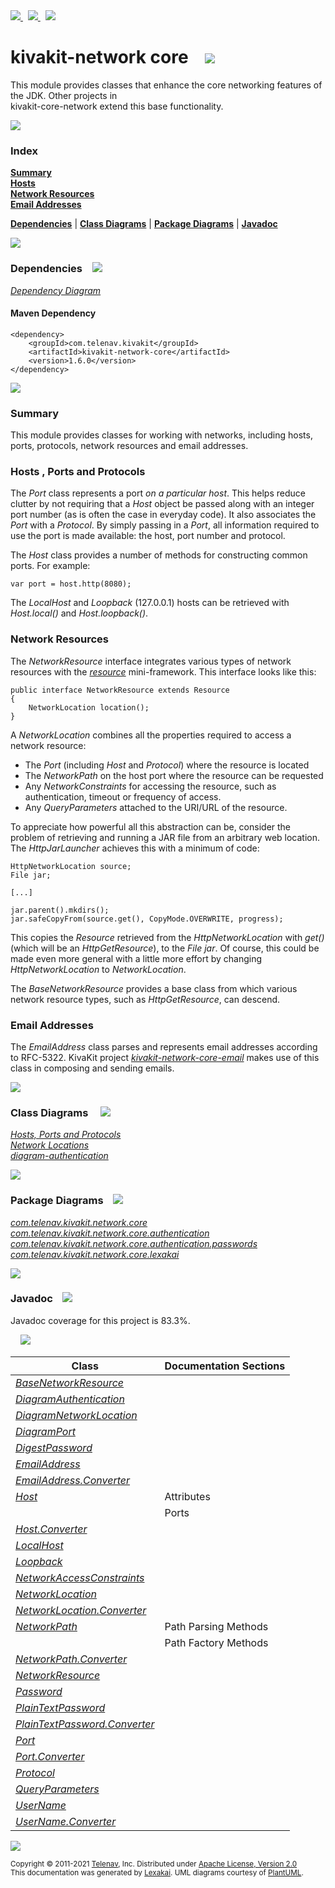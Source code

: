 [//]: # (start-user-text)

<a href="https://www.kivakit.org">
<img src="https://telenav.github.io/telenav-assets/images/iconsweb-32.png" srcset="https://telenav.github.io/telenav-assets/images/iconsweb-32-2x.png 2x"/>
</a>
&nbsp;
<a href="https://twitter.com/openkivakit">
<img src="https://telenav.github.io/telenav-assets/images/iconstwitter-32.png" srcset="https://telenav.github.io/telenav-assets/images/iconstwitter-32-2x.png 2x"/>
</a>
&nbsp;
<a href="https://kivakit.zulipchat.com">
<img src="https://telenav.github.io/telenav-assets/images/iconszulip-32.png" srcset="https://telenav.github.io/telenav-assets/images/iconszulip-32-2x.png 2x"/>
</a>

[//]: # (end-user-text)

# kivakit-network core &nbsp;&nbsp; <img src="https://telenav.github.io/telenav-assets/images/icons/nucleus-32.png" srcset="https://telenav.github.io/telenav-assets/images/icons/nucleus-32-2x.png 2x"/>

This module provides classes that enhance the core networking features of the JDK. Other projects in  
kivakit-core-network extend this base functionality.

<img src="https://telenav.github.io/telenav-assets/images/iconshorizontal-line-512.png" srcset="https://telenav.github.io/telenav-assets/png/separators/horizontal-line-512-2x.png 2x"/>

### Index

[**Summary**](#summary)  
[**Hosts**](#hosts)  
[**Network Resources**](#network-resources)  
[**Email Addresses**](#email-addresses)  

[**Dependencies**](#dependencies) | [**Class Diagrams**](#class-diagrams) | [**Package Diagrams**](#package-diagrams) | [**Javadoc**](#javadoc)

<img src="https://telenav.github.io/telenav-assets/images/iconshorizontal-line-512.png" srcset="https://telenav.github.io/telenav-assets/png/separators/horizontal-line-512-2x.png 2x"/>

### Dependencies <a name="dependencies"></a> &nbsp;&nbsp; <img src="https://telenav.github.io/telenav-assets/images/iconsdependencies-32.png" srcset="https://telenav.github.io/telenav-assets/images/iconsdependencies-32-2x.png 2x"/>

[*Dependency Diagram*](https://www.kivakit.org/1.6.0/lexakai/kivakit/kivakit-network/core/documentation/diagrams/dependencies.svg)

#### Maven Dependency

    <dependency>
        <groupId>com.telenav.kivakit</groupId>
        <artifactId>kivakit-network-core</artifactId>
        <version>1.6.0</version>
    </dependency>

<img src="https://telenav.github.io/telenav-assets/images/iconshorizontal-line-128.png" srcset="https://telenav.github.io/telenav-assets/png/separators/horizontal-line-128-2x.png 2x"/>

[//]: # (start-user-text)

### Summary <a name = "summary"></a>

This module provides classes for working with networks, including hosts, ports, protocols,
network resources and email addresses.

### Hosts <a name = "hosts"></a>, Ports and Protocols

The *Port* class represents a port *on a particular host*. This helps reduce clutter by not requiring
that a *Host* object be passed along with an integer port number (as is often the case in everyday
code). It also associates the *Port* with a *Protocol*. By simply passing in a *Port*, all information
required to use the port is made available: the host, port number and protocol.

The *Host* class provides a number of methods for constructing common ports. For example:

    var port = host.http(8080);

The *LocalHost* and *Loopback* (127.0.0.1) hosts can be retrieved with *Host.local()* and *Host.loopback()*.

### Network Resources <a name = "network-resources"></a>

The *NetworkResource* interface integrates various types of network resources with the [*resource*](../../resource/README.md)
mini-framework. This interface looks like this:

    public interface NetworkResource extends Resource
    {
        NetworkLocation location();
    }

A *NetworkLocation* combines all the properties required to access a network resource:

* The *Port* (including *Host* and *Protocol*) where the resource is located
* The *NetworkPath* on the host port where the resource can be requested
* Any *NetworkConstraints* for accessing the resource, such as authentication, timeout or
  frequency of access.
* Any *QueryParameters* attached to the URI/URL of the resource.

To appreciate how powerful all this abstraction can be, consider the problem of retrieving
and running a JAR file from an arbitrary web location. The *HttpJarLauncher* achieves this
with a minimum of code:

    HttpNetworkLocation source;
    File jar;

    [...]

    jar.parent().mkdirs();
    jar.safeCopyFrom(source.get(), CopyMode.OVERWRITE, progress);

This copies the *Resource* retrieved from the *HttpNetworkLocation* with *get()* (which will be
an *HttpGetResource*), to the *File* *jar*. Of course, this could be made even more general with
a little more effort by changing *HttpNetworkLocation* to *NetworkLocation*.

The *BaseNetworkResource* provides a base class from which various network resource types,
such as *HttpGetResource*, can descend.

### Email Addresses <a name = "email-addresses"></a>

The *EmailAddress* class parses and represents email addresses according to RFC-5322. KivaKit
project [*kivakit-network-core-email*](../email/README.md) makes use of this class in composing and sending emails.

[//]: # (end-user-text)

<img src="https://telenav.github.io/telenav-assets/images/iconshorizontal-line-128.png" srcset="https://telenav.github.io/telenav-assets/png/separators/horizontal-line-128-2x.png 2x"/>

### Class Diagrams <a name="class-diagrams"></a> &nbsp; &nbsp; <img src="https://telenav.github.io/telenav-assets/images/iconsdiagram-40.png" srcset="https://telenav.github.io/telenav-assets/images/iconsdiagram-40-2x.png 2x"/>

[*Hosts, Ports and Protocols*](https://www.kivakit.org/1.6.0/lexakai/kivakit/kivakit-network/core/documentation/diagrams/diagram-port.svg)  
[*Network Locations*](https://www.kivakit.org/1.6.0/lexakai/kivakit/kivakit-network/core/documentation/diagrams/diagram-network-location.svg)  
[*diagram-authentication*](https://www.kivakit.org/1.6.0/lexakai/kivakit/kivakit-network/core/documentation/diagrams/diagram-authentication.svg)

<img src="https://telenav.github.io/telenav-assets/images/iconshorizontal-line-128.png" srcset="https://telenav.github.io/telenav-assets/png/separators/horizontal-line-128-2x.png 2x"/>

### Package Diagrams <a name="package-diagrams"></a> &nbsp;&nbsp; <img src="https://telenav.github.io/telenav-assets/images/iconsbox-32.png" srcset="https://telenav.github.io/telenav-assets/images/iconsbox-32-2x.png 2x"/>

[*com.telenav.kivakit.network.core*](https://www.kivakit.org/1.6.0/lexakai/kivakit/kivakit-network/core/documentation/diagrams/com.telenav.kivakit.network.core.svg)  
[*com.telenav.kivakit.network.core.authentication*](https://www.kivakit.org/1.6.0/lexakai/kivakit/kivakit-network/core/documentation/diagrams/com.telenav.kivakit.network.core.authentication.svg)  
[*com.telenav.kivakit.network.core.authentication.passwords*](https://www.kivakit.org/1.6.0/lexakai/kivakit/kivakit-network/core/documentation/diagrams/com.telenav.kivakit.network.core.authentication.passwords.svg)  
[*com.telenav.kivakit.network.core.lexakai*](https://www.kivakit.org/1.6.0/lexakai/kivakit/kivakit-network/core/documentation/diagrams/com.telenav.kivakit.network.core.lexakai.svg)

<img src="https://telenav.github.io/telenav-assets/images/iconshorizontal-line-128.png" srcset="https://telenav.github.io/telenav-assets/png/separators/horizontal-line-128-2x.png 2x"/>

### Javadoc <a name="javadoc"></a> &nbsp;&nbsp; <img src="https://telenav.github.io/telenav-assets/images/iconsbooks-32.png" srcset="https://telenav.github.io/telenav-assets/images/iconsbooks-32-2x.png 2x"/>

Javadoc coverage for this project is 83.3%.  
  
&nbsp; &nbsp; <img src="https://telenav.github.io/telenav-assets/meter-80-96.png" srcset="https://telenav.github.io/telenav-assets/meter-80-96-2x.png 2x"/>




| Class | Documentation Sections |
|---|---|
| [*BaseNetworkResource*](https://www.kivakit.org/1.6.0/javadoc/kivakit/kivakit.network.core/////////////////////////////////////////////////////.html) |  |  
| [*DiagramAuthentication*](https://www.kivakit.org/1.6.0/javadoc/kivakit/kivakit.network.core///////////////////////////////////////////////////////////////.html) |  |  
| [*DiagramNetworkLocation*](https://www.kivakit.org/1.6.0/javadoc/kivakit/kivakit.network.core////////////////////////////////////////////////////////////////.html) |  |  
| [*DiagramPort*](https://www.kivakit.org/1.6.0/javadoc/kivakit/kivakit.network.core/////////////////////////////////////////////////////.html) |  |  
| [*DigestPassword*](https://www.kivakit.org/1.6.0/javadoc/kivakit/kivakit.network.core/////////////////////////////////////////////////////////////////////////.html) |  |  
| [*EmailAddress*](https://www.kivakit.org/1.6.0/javadoc/kivakit/kivakit.network.core//////////////////////////////////////////////.html) |  |  
| [*EmailAddress.Converter*](https://www.kivakit.org/1.6.0/javadoc/kivakit/kivakit.network.core////////////////////////////////////////////////////////.html) |  |  
| [*Host*](https://www.kivakit.org/1.6.0/javadoc/kivakit/kivakit.network.core//////////////////////////////////////.html) | Attributes |  
| | Ports |  
| [*Host.Converter*](https://www.kivakit.org/1.6.0/javadoc/kivakit/kivakit.network.core////////////////////////////////////////////////.html) |  |  
| [*LocalHost*](https://www.kivakit.org/1.6.0/javadoc/kivakit/kivakit.network.core///////////////////////////////////////////.html) |  |  
| [*Loopback*](https://www.kivakit.org/1.6.0/javadoc/kivakit/kivakit.network.core//////////////////////////////////////////.html) |  |  
| [*NetworkAccessConstraints*](https://www.kivakit.org/1.6.0/javadoc/kivakit/kivakit.network.core//////////////////////////////////////////////////////////.html) |  |  
| [*NetworkLocation*](https://www.kivakit.org/1.6.0/javadoc/kivakit/kivakit.network.core/////////////////////////////////////////////////.html) |  |  
| [*NetworkLocation.Converter*](https://www.kivakit.org/1.6.0/javadoc/kivakit/kivakit.network.core///////////////////////////////////////////////////////////.html) |  |  
| [*NetworkPath*](https://www.kivakit.org/1.6.0/javadoc/kivakit/kivakit.network.core/////////////////////////////////////////////.html) | Path Parsing Methods |  
| | Path Factory Methods |  
| [*NetworkPath.Converter*](https://www.kivakit.org/1.6.0/javadoc/kivakit/kivakit.network.core///////////////////////////////////////////////////////.html) |  |  
| [*NetworkResource*](https://www.kivakit.org/1.6.0/javadoc/kivakit/kivakit.network.core/////////////////////////////////////////////////.html) |  |  
| [*Password*](https://www.kivakit.org/1.6.0/javadoc/kivakit/kivakit.network.core/////////////////////////////////////////////////////////.html) |  |  
| [*PlainTextPassword*](https://www.kivakit.org/1.6.0/javadoc/kivakit/kivakit.network.core////////////////////////////////////////////////////////////////////////////.html) |  |  
| [*PlainTextPassword.Converter*](https://www.kivakit.org/1.6.0/javadoc/kivakit/kivakit.network.core//////////////////////////////////////////////////////////////////////////////////////.html) |  |  
| [*Port*](https://www.kivakit.org/1.6.0/javadoc/kivakit/kivakit.network.core//////////////////////////////////////.html) |  |  
| [*Port.Converter*](https://www.kivakit.org/1.6.0/javadoc/kivakit/kivakit.network.core////////////////////////////////////////////////.html) |  |  
| [*Protocol*](https://www.kivakit.org/1.6.0/javadoc/kivakit/kivakit.network.core//////////////////////////////////////////.html) |  |  
| [*QueryParameters*](https://www.kivakit.org/1.6.0/javadoc/kivakit/kivakit.network.core/////////////////////////////////////////////////.html) |  |  
| [*UserName*](https://www.kivakit.org/1.6.0/javadoc/kivakit/kivakit.network.core/////////////////////////////////////////////////////////.html) |  |  
| [*UserName.Converter*](https://www.kivakit.org/1.6.0/javadoc/kivakit/kivakit.network.core///////////////////////////////////////////////////////////////////.html) |  |  

[//]: # (start-user-text)



[//]: # (end-user-text)

<img src="https://telenav.github.io/telenav-assets/images/iconshorizontal-line-512.png" srcset="https://telenav.github.io/telenav-assets/png/separators/horizontal-line-512-2x.png 2x"/>

<sub>Copyright &#169; 2011-2021 [Telenav](https://telenav.com), Inc. Distributed under [Apache License, Version 2.0](LICENSE)</sub>  
<sub>This documentation was generated by [Lexakai](https://lexakai.org). UML diagrams courtesy of [PlantUML](https://plantuml.com).</sub>
